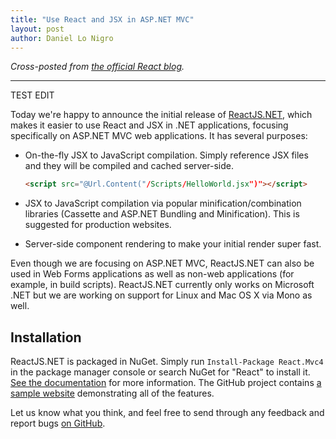 ```yaml
---
title: "Use React and JSX in ASP.NET MVC"
layout: post
author: Daniel Lo Nigro
---
```

*Cross-posted from [the official React blog](http://facebook.github.io/react/blog/2014/04/04/reactnet.html).*
____

TEST EDIT

Today we're happy to announce the initial release of
[ReactJS.NET](http://reactjs.net/), which makes it easier to use React and JSX
in .NET applications, focusing specifically on ASP.NET MVC web applications.
It has several purposes:

 - On-the-fly JSX to JavaScript compilation. Simply reference JSX files and they
   will be compiled and cached server-side.

   ```html
   <script src="@Url.Content("/Scripts/HelloWorld.jsx")"></script>
   ```
 - JSX to JavaScript compilation via popular minification/combination libraries
   (Cassette and ASP.NET Bundling and Minification). This is suggested for
   production websites.
 - Server-side component rendering to make your initial render super fast.

Even though we are focusing on ASP.NET MVC, ReactJS.NET can also be used in
Web Forms applications as well as non-web applications (for example, in build
scripts). ReactJS.NET currently only works on Microsoft .NET but we are working
on support for Linux and Mac OS X via Mono as well.

Installation
------------
ReactJS.NET is packaged in NuGet. Simply run `Install-Package React.Mvc4` in the
package manager console or search NuGet for "React" to install it.
[See the documentation](http://reactjs.net/docs) for more information. The
GitHub project contains
[a sample website](https://github.com/reactjs/React.NET/tree/master/src/React.Sample.Mvc4)
demonstrating all of the features.

Let us know what you think, and feel free to send through any feedback and
report bugs [on GitHub](https://github.com/reactjs/React.NET).
